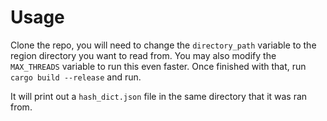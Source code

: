 # Usage

Clone the repo, you will need to change the `directory_path` variable to the region directory you want to read from. You may also modify the `MAX_THREADS` variable to run this even faster. Once finished with that, run `cargo build --release` and run.

It will print out a `hash_dict.json` file in the same directory that it was ran from.
